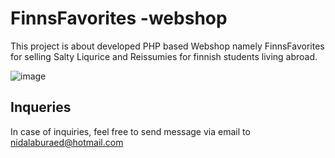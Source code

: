 # FinnsFavorites -webshop

This project is about developed PHP based Webshop namely FinnsFavorites for selling Salty Liqurice and Reissumies for finnish students living abroad.

![image](https://github.com/user-attachments/assets/b2ee4e2b-4085-4529-84f2-566a2f337c07)

## Inqueries

In case of inquiries, feel free to send message via email to nidalaburaed@hotmail.com
